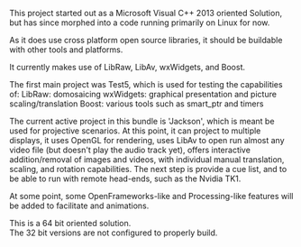This project started out as a Microsoft Visual C++ 2013 oriented Solution, 
but has since morphed into a code running primarily on Linux for now.  

As it does use cross platform open source libraries, it
should be buildable with other tools and platforms.

It currently makes use of LibRaw, LibAv, wxWidgets, and Boost.

The first main project was Test5, which is used for testing the capabilities of:
  LibRaw:  domosaicing
  wxWidgets:  graphical presentation and picture scaling/translation
  Boost:  various tools such as smart_ptr and timers
  
The current active project in this bundle is 'Jackson', which is meant 
be used for projective scenarios.  At this point, it can project to multiple 
displays, it uses OpenGL for rendering, uses LibAv to open run almost any 
video file (but doesn't play the audio track yet), offers 
interactive addition/removal of images and videos, with
individual manual translation, scaling, and rotation capabilities. The
next step is provide a cue list, and to be able to run with remote 
head-ends, such as the Nvidia TK1.

At some point, some OpenFrameworks-like and Processing-like features will be added 
to facilitate and animations.

This is a 64 bit oriented solution.  
The 32 bit versions are not configured to properly build.

